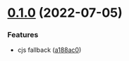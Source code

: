 # [0.1.0](https://github.com/xg4/rollup-typescript-boilerplate/compare/v0.0.2...v0.1.0) (2022-07-05)

### Features

- cjs fallback ([a188ac0](https://github.com/xg4/rollup-typescript-boilerplate/commit/a188ac03a4de857ae373a5cf4d81604be9c97425))
